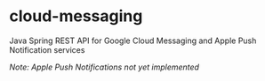 cloud-messaging
===============

Java Spring REST API for Google Cloud Messaging and Apple Push Notification services

*Note: Apple Push Notifications not yet implemented*

